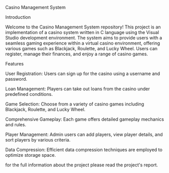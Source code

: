 Casino Management System

Introduction

Welcome to the Casino Management System repository! This project is an implementation of a casino system written in C language using the Visual Studio development environment. The system aims to provide users with a seamless gaming experience within a virtual casino environment, offering various games such as Blackjack, Roulette, and Lucky Wheel. Users can register, manage their finances, and enjoy a range of casino games.

Features

User Registration: Users can sign up for the casino using a username and password.

Loan Management: Players can take out loans from the casino under predefined conditions.

Game Selection: Choose from a variety of casino games including Blackjack, Roulette, and Lucky Wheel.

Comprehensive Gameplay: Each game offers detailed gameplay mechanics and rules.

Player Management: Admin users can add players, view player details, and sort players by various criteria.

Data Compression: Efficient data compression techniques are employed to optimize storage space.


for the full information about the project please read the project's report.

